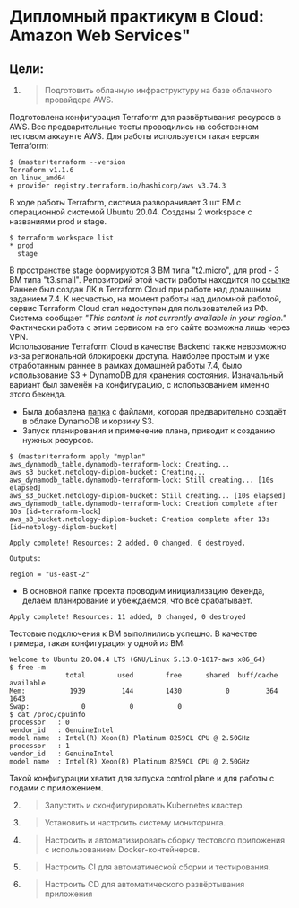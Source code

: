 
# Дипломный практикум в Cloud: Amazon Web Services"

## Цели:

1. > Подготовить облачную инфраструктуру на базе облачного провайдера AWS.    

Подготовлена конфигурация Terraform для развёртывания ресурсов в AWS. Все предварительные тесты проводились на собственном тестовом аккаунте AWS. Для работы используется такая версия Terraform:
```
$ (master)terraform --version
Terraform v1.1.6
on linux_amd64
+ provider registry.terraform.io/hashicorp/aws v3.74.3
```
  В ходе работы Terraform, система разворачивает 3 шт ВМ с операционной системой Ubuntu 20.04. Созданы 2 workspace с названиями prod и stage.  
```
$ terraform workspace list
* prod
  stage
  ```
  В пространстве stage формируются 3 ВМ типа "t2.micro", для prod - 3 ВМ типа "t3.small". 
Репозиторий этой части работы находится по [ссылке](https://github.com/Protosuv/devops-diplom-terraform "https://github.com/Protosuv/devops-diplom-terraform")  
Раннее был создан ЛК в Terraform Cloud при работе над домашним заданием 7.4. К несчастью, на момент работы над диломной работой, сервис Terraform Cloud стал недоступен для пользователей из РФ. Система сообщает _"This content is not currently available in your region."_ Фактически работа с этим сервисом на его сайте возможна лишь через VPN.  
Использование Terraform Cloud в качестве Backend также невозможно из-за региональной блокировки доступа. Наиболее простым и уже отработанным раннее в рамках домашней работы 7.4, было использование S3 + DynamoDB для хранения состояния. Изначальный вариант был заменён на конфигурацию, с использованием именно этого бекенда.  
* Была добавлена [папка](https://github.com/Protosuv/devops-diplom-terraform/tree/master/S3 "https://github.com/Protosuv/devops-diplom-terraform/tree/master/S3") с файлами, которая предварительно создаёт в облаке DynamoDB и корзину S3.  
* Запуск планирования и применение плана, приводит к созданию нужных ресурсов.  
```
$ (master)terraform apply "myplan"
aws_dynamodb_table.dynamodb-terraform-lock: Creating...
aws_s3_bucket.netology-diplom-bucket: Creating...
aws_dynamodb_table.dynamodb-terraform-lock: Still creating... [10s elapsed]
aws_s3_bucket.netology-diplom-bucket: Still creating... [10s elapsed]
aws_dynamodb_table.dynamodb-terraform-lock: Creation complete after 10s [id=terraform-lock]
aws_s3_bucket.netology-diplom-bucket: Creation complete after 13s [id=netology-diplom-bucket]

Apply complete! Resources: 2 added, 0 changed, 0 destroyed.

Outputs:

region = "us-east-2"
```
* В основной папке проекта проводим инициализацию бекенда, делаем планирование и убеждаемся, что всё срабатывает.
```
Apply complete! Resources: 11 added, 0 changed, 0 destroyed
```
Тестовые подключения к ВМ выполнились успешно. В качестве примера, такая конфигурация у одной из ВМ:
```
Welcome to Ubuntu 20.04.4 LTS (GNU/Linux 5.13.0-1017-aws x86_64)
$ free -m
              total        used        free      shared  buff/cache   available
Mem:           1939         144        1430           0         364        1643
Swap:             0           0           0
$ cat /proc/cpuinfo
processor	: 0
vendor_id	: GenuineIntel
model name	: Intel(R) Xeon(R) Platinum 8259CL CPU @ 2.50GHz
processor	: 1
vendor_id	: GenuineIntel
model name	: Intel(R) Xeon(R) Platinum 8259CL CPU @ 2.50GHz
```
Такой конфигурации хватит для запуска control plane и для работы с подами с приложением.

2. >Запустить и сконфигурировать Kubernetes кластер.
3. >Установить и настроить систему мониторинга.
4. >Настроить и автоматизировать сборку тестового приложения с использованием Docker-контейнеров.
5. >Настроить CI для автоматической сборки и тестирования.
6. >Настроить CD для автоматического развёртывания приложения


